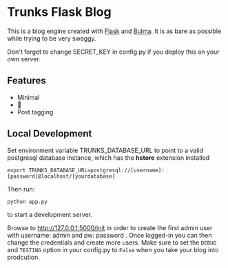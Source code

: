 # Trunks Flask Blog

This is a blog engine created with [Flask](http://flask.pocoo.org/) and [Bulma](http://bulma.io). It is as bare as possible while trying to be very swaggy.

Don't forget to change SECRET_KEY in config.py if you deploy this on your own server.

## Features

* Minimal
* :metal:
* Post tagging

Local Development
------------------
Set environment variable TRUNKS_DATABASE_URL to point to a valid postgresql database instance, which has the **hstore** extension installed

    export TRUNKS_DATABASE_URL=postgresql://[username]:[password]@localhost/[yourdatabase]

Then run:

    python app.py

to start a development server.

Browse to http://127.0.0.1:5000/init in order to create the first admin user with username: admin and pw: password .
Once logged-in you can then change the credentials and create more users. Make sure to set the `DEBUG` and `TESTING` option in your config.py to `False` when you take your blog into prodcution.

